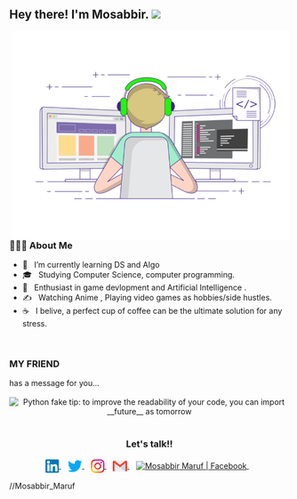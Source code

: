 <h2> Hey there! I'm Mosabbir. <img src="https://github.com/souvikguria98/souvikguria98/blob/master/Hi.gif" width="25"></h2>
<img align="right" alt="GIF" src="https://raw.githubusercontent.com/devSouvik/devSouvik/master/gif3.gif" width="500"/>

<h3> 👨🏻‍💻 About Me </h3>

- 🔭 &nbsp; I’m currently learning DS and Algo 
- 🎓 &nbsp; Studying Computer Science, computer programming.
- 🌱 &nbsp; Enthusiast in game devlopment and Artificial Intelligence .
- ✍️ &nbsp; Watching Anime , Playing video games as hobbies/side hustles.
- ☕ &nbsp; I belive, a perfect cup of coffee can be the ultimate solution for any stress. 


<br> 
<h3>MY FRIEND</h3>
has a message for you...
<br>
<br>
<div align="center">
  <img src="https://user-images.githubusercontent.com/38964964/167205200-026483f2-8b0f-4101-b76f-96347a246889.png" width="50%" alt="Python fake tip: to improve the readability of your code, you can import __future__ as tomorrow">
</div>

<br>
  <div align="center">
  <h3><b>Let's talk!! </b></h3>
  </div>
<p align="center">
<a href="https://www.linkedin.com/in/iammrf/" target="_blank">
  <img align="center" alt="Mosabbir Maruf | Linkedin" width="24px" src="https://github.com/SatYu26/SatYu26/blob/master/Assets/Linkedin.svg" />
</a> &nbsp;&nbsp;
<a href="https://twitter.com/IAmMRF07" target="_blank">
  <img align="center" alt="Mosabbir Maruf | Twitter" width="26px" src="https://github.com/SatYu26/SatYu26/blob/master/Assets/Twitter.svg" />
</a> &nbsp;&nbsp;
<a href="https://www.instagram.com/iammrf.official/" target="_blank">
  <img align="center" alt="Mosabbir Maruf | Instagram" width="24px" src="https://github.com/SatYu26/SatYu26/blob/master/Assets/Instagram.svg" />
</a> &nbsp;&nbsp;
<a href="mailto:me.maruf07xd@gmail.com" >
  <img align="center" alt="Mosabbir Maruf | Gmail" width="26px" src="https://github.com/SatYu26/SatYu26/blob/master/Assets/Gmail.svg" />
</a> &nbsp;&nbsp;
<a href="https://www.facebook.com/iammrf">
    <img align="center" alt="Mosabbir Maruf | Facebook" width="24px" src="https://upload.wikimedia.org/wikipedia/en/thumb/0/04/Facebook_f_logo_%282021%29.svg/100px-Facebook_f_logo_%282021%29.svg.png" />
</a> &nbsp;&nbsp;
<p>

//Mosabbir_Maruf